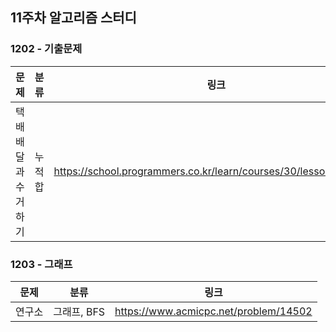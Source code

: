 ## 11주차 알고리즘 스터디  


### 1202 - 기출문제

| 문제          | 분류  | 링크 |
|-------------|-----|--|
| 택배 배달과 수거하기 | 누적합 | https://school.programmers.co.kr/learn/courses/30/lessons/150369 |

### 1203 - 그래프

| 문제  | 분류       | 링크 |
|-----|----------|--|
| 연구소 | 그래프, BFS | https://www.acmicpc.net/problem/14502 |

